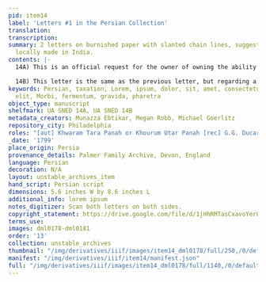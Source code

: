 ```yaml
---
pid: item14
label: 'Letters #1 in the Persian Collection'
translation:
transcription:
summary: 2 letters on burnished paper with slanted chain lines, suggesting it was
  locally made in India.
contents: |-
  14A) This is an official request for the owner of owning the ability to collect taxation revenues in the parganah Shaahpur, which according to the letter had a revenue that was set at 39,000 rupees in 1799. This letter, at least judging from the seal, was written in 1779. The envelope addresses Ducarel as 'Khudaavand-i na’amat, Khutb-ud-daulah,' which means 'God of bounty, pole of governance' and was sent from Azimabad or modern-day Patnah. The letter, judging from the seal, was written by a man named Khwaram Tara Panah or Khourum Utar Panah. [Note, not written by any of Sharaf un-Nisa’s family as far as I can tell; this looks like a business letter intended only for Gerard Gustavus]

  14B) This letter is the same as the previous letter, but regarding a different parganah named Ghanapur (name uncertain).
keywords: Persian, taxation, Lorem, ipsum, dolor, sit, amet, consectetur, adipiscing,
  elit, Morbi, fermentum, gravida, pharetra
object_type: manuscript
shelfmark: UA SNED 14A, UA SNED 14B
metadata_creators: Munazza Ebtikar, Megan Robb, Michael Goerlitz
repository_city: Philadelphia
roles: "[aut] Khwaram Tara Panah or Khourum Utar Panah [rec] G.G. Ducarel"
_date: '1799'
place_origin: Persia
provenance_details: Palmer Family Archive, Devon, England
language: Persian
decoration: N/A
layout: unstable_archives_item
hand_script: Persian script
dimensions: 5.6 inches W by 8.6 inches L
additional_info: lorem ipsum
notes_digitizer: Scan both letters on both sides.
copyright_statement: https://drive.google.com/file/d/1jHhRMTasCxavoYer89Wn8_Xn65nL0sW0/view?usp=sharing
terms_use:
images: dml0178-dml0181
order: '13'
collection: unstable_archives
thumbnail: "/img/derivatives/iiif/images/item14_dml0178/full/250,/0/default.jpg"
manifest: "/img/derivatives/iiif/item14/manifest.json"
full: "/img/derivatives/iiif/images/item14_dml0178/full/1140,/0/default.jpg"
---
```

